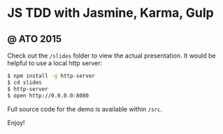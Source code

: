 # JS TDD with Jasmine, Karma, Gulp
## @ ATO 2015

Check out the `/slides` folder to view the actual presentation.  It would be helpful to use a local http server:

```bash
$ npm install -g http-server
$ cd slides
$ http-server
$ open http://0.0.0.0:8080
```

Full source code for the demo is available within `/src`.

Enjoy!
